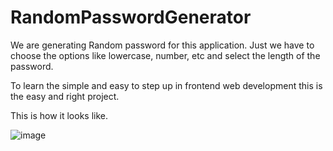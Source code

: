# RandomPasswordGenerator

 We are generating Random password for this application. Just we have to choose the options like lowercase, number, etc and select the length of the password.

 To learn the simple and easy to step up in frontend web development this is the easy and right project.

 This is how it looks like.

![image](https://github.com/KashyapBhalodiya/RandomPasswordGenerator/assets/85282697/59a1e064-ae56-4e67-bbab-a8ca5f05534a)

